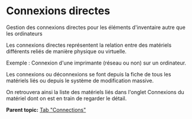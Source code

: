 Connexions directes
===================

Gestion des connexions directes pour les éléments d'inventaire autre que
les ordinateurs

Les connexions directes représentent la relation entre des matériels
différents reliés de manière physique ou virtuelle.

Exemple : Connexion d'une imprimante (réseau ou non) sur un ordinateur.

Les connexions ou déconnexions se font depuis la fiche de tous les
matériels liés ou depuis le système de modification massive.

On retrouvera ainsi la liste des matériels liés dans l'onglet Connexions
du matériel dont on est en train de regarder le détail.

**Parent topic:** [Tab
"Connections"](../glpi/inventory_connection.html "Computer connection management")

